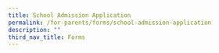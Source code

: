 ```yaml
---
title: School Admission Application
permalink: /for-parents/forms/school-admission-application
description: ""
third_nav_title: Forms
---
```

